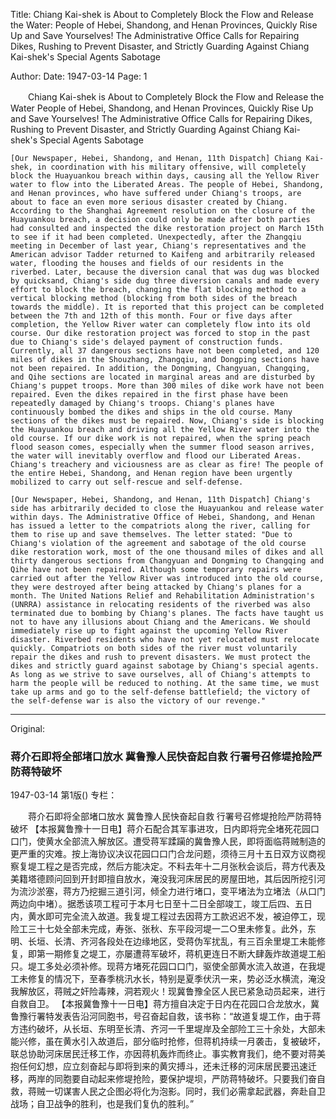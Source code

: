 Title: Chiang Kai-shek is About to Completely Block the Flow and Release the Water: People of Hebei, Shandong, and Henan Provinces, Quickly Rise Up and Save Yourselves! The Administrative Office Calls for Repairing Dikes, Rushing to Prevent Disaster, and Strictly Guarding Against Chiang Kai-shek's Special Agents Sabotage

Author:
Date: 1947-03-14
Page: 1

　　Chiang Kai-shek is About to Completely Block the Flow and Release the Water
    People of Hebei, Shandong, and Henan Provinces, Quickly Rise Up and Save Yourselves!
    The Administrative Office Calls for Repairing Dikes, Rushing to Prevent Disaster, and Strictly Guarding Against Chiang Kai-shek's Special Agents Sabotage

    [Our Newspaper, Hebei, Shandong, and Henan, 11th Dispatch] Chiang Kai-shek, in coordination with his military offensive, will completely block the Huayuankou breach within days, causing all the Yellow River water to flow into the Liberated Areas. The people of Hebei, Shandong, and Henan provinces, who have suffered under Chiang's troops, are about to face an even more serious disaster created by Chiang. According to the Shanghai Agreement resolution on the closure of the Huayuankou breach, a decision could only be made after both parties had consulted and inspected the dike restoration project on March 15th to see if it had been completed. Unexpectedly, after the Zhangqiu meeting in December of last year, Chiang's representatives and the American advisor Tadder returned to Kaifeng and arbitrarily released water, flooding the houses and fields of our residents in the riverbed. Later, because the diversion canal that was dug was blocked by quicksand, Chiang's side dug three diversion canals and made every effort to block the breach, changing the flat blocking method to a vertical blocking method (blocking from both sides of the breach towards the middle). It is reported that this project can be completed between the 7th and 12th of this month. Four or five days after completion, the Yellow River water can completely flow into its old course. Our dike restoration project was forced to stop in the past due to Chiang's side's delayed payment of construction funds. Currently, all 37 dangerous sections have not been completed, and 120 miles of dikes in the Shouzhang, Zhangqiu, and Dongping sections have not been repaired. In addition, the Dongming, Changyuan, Changqing, and Qihe sections are located in marginal areas and are disturbed by Chiang's puppet troops. More than 300 miles of dike work have not been repaired. Even the dikes repaired in the first phase have been repeatedly damaged by Chiang's troops. Chiang's planes have continuously bombed the dikes and ships in the old course. Many sections of the dikes must be repaired. Now, Chiang's side is blocking the Huayuankou breach and driving all the Yellow River water into the old course. If our dike work is not repaired, when the spring peach flood season comes, especially when the summer flood season arrives, the water will inevitably overflow and flood our Liberated Areas. Chiang's treachery and viciousness are as clear as fire! The people of the entire Hebei, Shandong, and Henan region have been urgently mobilized to carry out self-rescue and self-defense.

    [Our Newspaper, Hebei, Shandong, and Henan, 11th Dispatch] Chiang's side has arbitrarily decided to close the Huayuankou and release water within days. The Administrative Office of Hebei, Shandong, and Henan has issued a letter to the compatriots along the river, calling for them to rise up and save themselves. The letter stated: "Due to Chiang's violation of the agreement and sabotage of the old course dike restoration work, most of the one thousand miles of dikes and all thirty dangerous sections from Changyuan and Dongming to Changqing and Qihe have not been repaired. Although some temporary repairs were carried out after the Yellow River was introduced into the old course, they were destroyed after being attacked by Chiang's planes for a month. The United Nations Relief and Rehabilitation Administration's (UNRRA) assistance in relocating residents of the riverbed was also terminated due to bombing by Chiang's planes. The facts have taught us not to have any illusions about Chiang and the Americans. We should immediately rise up to fight against the upcoming Yellow River disaster. Riverbed residents who have not yet relocated must relocate quickly. Compatriots on both sides of the river must voluntarily repair the dikes and rush to prevent disasters. We must protect the dikes and strictly guard against sabotage by Chiang's special agents. As long as we strive to save ourselves, all of Chiang's attempts to harm the people will be reduced to nothing. At the same time, we must take up arms and go to the self-defense battlefield; the victory of the self-defense war is also the victory of our revenge."



<hr /> 

Original: 


### 蒋介石即将全部堵口放水  冀鲁豫人民快奋起自救  行署号召修堤抢险严防蒋特破坏

1947-03-14
第1版()
专栏：

　　蒋介石即将全部堵口放水
    冀鲁豫人民快奋起自救
    行署号召修堤抢险严防蒋特破坏
    【本报冀鲁豫十一日电】蒋介石配合其军事进攻，日内即将完全堵死花园口口门，使黄水全部流入解放区。遭受蒋军蹂躏的冀鲁豫人民，即将面临蒋贼制造的更严重的灾难。按上海协议决议花园口口门合龙问题，须待三月十五日双方议商视察复堤工程之是否完成，然后方能决定。不料去年十二月张秋会谈后，蒋方代表及美籍塔德顾问回到开封即擅自放水，淹没我河床居民的房屋田地，其后因所挖引河为流沙淤塞，蒋方乃挖掘三道引河，倾全力进行堵口，变平堵法为立堵法（从口门两边向中堵）。据悉该项工程可于本月七日至十二日全部竣工，竣工后四、五日内，黄水即可完全流入故道。我复堤工程过去因蒋方工款迟迟不发，被迫停工，现险工三十七处全部未完成，寿张、张秋、东平段河堤一二○里未修复。此外，东明、长垣、长清、齐河各段处在边缘地区，受蒋伪军扰乱，有三百余里堤工未能修复，即第一期修复之堤工，亦屡遭蒋军破坏，蒋机更连日不断大肆轰炸故道堤工船只。堤工多处必须补修。现蒋方堵死花园口口门，驱使全部黄水流入故道，在我堤工未修复的情况下，至春季桃汛水长，特别是夏季伏汛一来，势必泛水横流，淹没我解放区，蒋贼之奸险毒辣，洞若观火！现冀鲁豫全区人民已紧急动员起来，进行自救自卫。
    【本报冀鲁豫十一日电】蒋方擅自决定于日内在花园口合龙放水，冀鲁豫行署特发表告沿河同胞书，号召奋起自救，该书称：“故道复堤工作，由于蒋方违约破坏，从长垣、东明至长清、齐河一千里堤岸及全部险工三十余处，大部未能兴修，虽在黄水引入故道后，部分临时抢修，但蒋机持续一月袭击，复被破坏，联总协助河床居民迁移工作，亦因蒋机轰炸而终止。事实教育我们，绝不要对蒋美抱任何幻想，应立刻奋起与即将到来的黄灾搏斗，还未迁移的河床居民要迅速迁移，两岸的同胞要自动起来修堤抢险，要保护堤坝，严防蒋特破坏。只要我们奋自救，蒋贼一切谋害人民之企图必将化为泡影。同时，我们必需拿起武器，奔赴自卫战场；自卫战争的胜利，也是我们复仇的胜利。”
